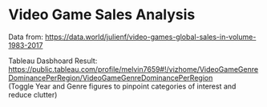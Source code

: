 # Video Game Sales Analysis

Data from: https://data.world/julienf/video-games-global-sales-in-volume-1983-2017

Tableau Dasbhoard Result: https://public.tableau.com/profile/melvin7659#!/vizhome/VideoGameGenreDominancePerRegion/VideoGameGenreDominancePerRegion  
(Toggle Year and Genre figures to pinpoint categories of interest and reduce clutter)
